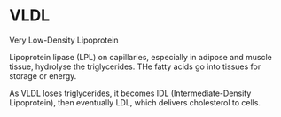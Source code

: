 # VLDL

Very Low-Density Lipoprotein

Lipoprotein lipase (LPL) on capillaries, especially in adipose and muscle tissue, hydrolyse the triglycerides. THe fatty acids go into tissues for storage or energy.

As VLDL loses triglycerides, it becomes IDL (Intermediate-Density Lipoprotein), then eventually LDL, which delivers cholesterol to cells.
